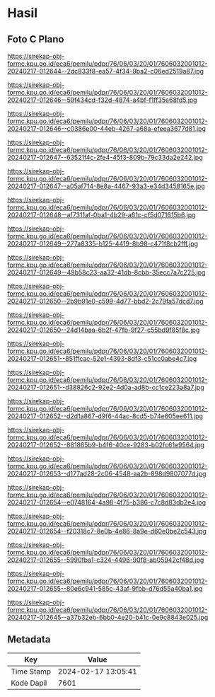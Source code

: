 # Hasil

## Foto C Plano

https://sirekap-obj-formc.kpu.go.id/eca6/pemilu/pdpr/76/06/03/20/01/7606032001012-20240217-012644--2dc833f8-ea57-4f34-9ba2-c06ed2519a87.jpg

https://sirekap-obj-formc.kpu.go.id/eca6/pemilu/pdpr/76/06/03/20/01/7606032001012-20240217-012646--59f434cd-f32d-4874-a4bf-f1ff35e68fd5.jpg

https://sirekap-obj-formc.kpu.go.id/eca6/pemilu/pdpr/76/06/03/20/01/7606032001012-20240217-012646--c0386e00-44eb-4267-a68a-efeea3677d81.jpg

https://sirekap-obj-formc.kpu.go.id/eca6/pemilu/pdpr/76/06/03/20/01/7606032001012-20240217-012647--63521f4c-2fe4-45f3-809b-79c33da2e242.jpg

https://sirekap-obj-formc.kpu.go.id/eca6/pemilu/pdpr/76/06/03/20/01/7606032001012-20240217-012647--a05af714-8e8a-4467-93a3-e34d3458165e.jpg

https://sirekap-obj-formc.kpu.go.id/eca6/pemilu/pdpr/76/06/03/20/01/7606032001012-20240217-012648--af7311af-0ba1-4b29-a61c-cf5d071615b6.jpg

https://sirekap-obj-formc.kpu.go.id/eca6/pemilu/pdpr/76/06/03/20/01/7606032001012-20240217-012649--277a8335-b125-4419-8b98-c471f8cb2fff.jpg

https://sirekap-obj-formc.kpu.go.id/eca6/pemilu/pdpr/76/06/03/20/01/7606032001012-20240217-012649--49b58c23-aa32-41db-8cbb-35ecc7a7c225.jpg

https://sirekap-obj-formc.kpu.go.id/eca6/pemilu/pdpr/76/06/03/20/01/7606032001012-20240217-012650--2b9b91e0-c599-4d77-bbd2-2c79fa57dcd7.jpg

https://sirekap-obj-formc.kpu.go.id/eca6/pemilu/pdpr/76/06/03/20/01/7606032001012-20240217-012650--24d14baa-6b2f-47fb-9f27-c55bd9f85f8c.jpg

https://sirekap-obj-formc.kpu.go.id/eca6/pemilu/pdpr/76/06/03/20/01/7606032001012-20240217-012651--851ffcac-52e1-4393-8df3-c51cc0abe4c7.jpg

https://sirekap-obj-formc.kpu.go.id/eca6/pemilu/pdpr/76/06/03/20/01/7606032001012-20240217-012651--d38826c2-92e2-4d0a-ad8b-cc1ce223a8a7.jpg

https://sirekap-obj-formc.kpu.go.id/eca6/pemilu/pdpr/76/06/03/20/01/7606032001012-20240217-012652--d2d1a867-d9f6-44ac-8cd5-b74e605ee611.jpg

https://sirekap-obj-formc.kpu.go.id/eca6/pemilu/pdpr/76/06/03/20/01/7606032001012-20240217-012652--881865b9-b4f6-40ce-9283-b02fc61e9564.jpg

https://sirekap-obj-formc.kpu.go.id/eca6/pemilu/pdpr/76/06/03/20/01/7606032001012-20240217-012653--d177ad28-2c06-4548-aa2b-898d9807077d.jpg

https://sirekap-obj-formc.kpu.go.id/eca6/pemilu/pdpr/76/06/03/20/01/7606032001012-20240217-012654--e0748164-4a98-4f75-b386-c7c8d83db2e4.jpg

https://sirekap-obj-formc.kpu.go.id/eca6/pemilu/pdpr/76/06/03/20/01/7606032001012-20240217-012654--f20318c7-8e0b-4e86-8a9e-d60e0be2c543.jpg

https://sirekap-obj-formc.kpu.go.id/eca6/pemilu/pdpr/76/06/03/20/01/7606032001012-20240217-012655--5990fba1-c324-4496-90f8-ab05942cf48d.jpg

https://sirekap-obj-formc.kpu.go.id/eca6/pemilu/pdpr/76/06/03/20/01/7606032001012-20240217-012655--80e6c941-585c-43af-9fbb-d76d55a40ba1.jpg

https://sirekap-obj-formc.kpu.go.id/eca6/pemilu/pdpr/76/06/03/20/01/7606032001012-20240217-012645--a37b32eb-6bb0-4e20-b41c-0e9c8843e025.jpg


## Metadata

| Key        | Value               |
| ---------- | ------------------- |
| Time Stamp | 2024-02-17 13:05:41 |
| Kode Dapil | 7601                |



